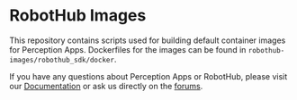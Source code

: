 # RobotHub Images

This repository contains scripts used for building default container images for Perception Apps. Dockerfiles for the images can be found in `robothub-images/robothub_sdk/docker`. 

If you have any questions about Perception Apps or RobotHub, please visit our [Documentation](https://hub-docs.luxonis.com/docs/perception-apps/overview) or ask us directly on the [forums](https://discuss.luxonis.com).
